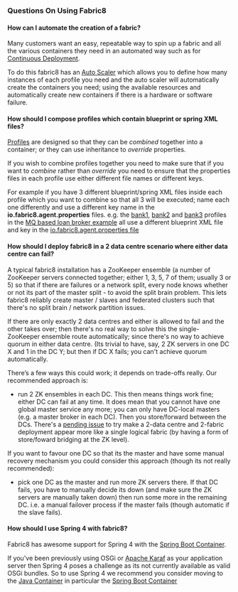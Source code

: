 ### Questions On Using Fabric8

#### How can I automate the creation of a fabric?

Many customers want an easy, repeatable way to spin up a fabric and all the various containers they need in an automated way such as for [Continuous Deployment](http://fabric8.io/gitbook/continuousDeployment.html).

To do this fabric8 has an [Auto Scaler](http://fabric8.io/gitbook/requirements.html) which allows you to define how many instances of each profile you need and the auto scaler will automatically create the containers you need; using the available resources and automatically create new containers if there is a hardware or software failure.

#### How should I compose profiles which contain blueprint or spring XML files?

[Profiles](http://fabric8.io/gitbook/profiles.html) are designed so that they can be _combined_ together into a container; or they can use inheritance to _override_ properties.

If you wish to combine profiles together you need to make sure that if you want to _combine_ rather than _override_ you need to ensure that the properties files in each profile use either different file names or different keys.

For example if you have 3 different blueprint/spring XML files inside each profile which you want to combine so that all 3 will be executed; name each one differently and use a different key name in the **io.fabric8.agent.properties** files. e.g. the [bank1](https://github.com/fabric8io/fabric8/tree/master/fabric/fabric8-karaf/src/main/resources/distro/fabric/import/fabric/profiles/example/camel/loanbroker/mq.bank1.profile), [bank2](https://github.com/fabric8io/fabric8/tree/master/fabric/fabric8-karaf/src/main/resources/distro/fabric/import/fabric/profiles/example/camel/loanbroker/mq.bank2.profile) and [bank3](https://github.com/fabric8io/fabric8/tree/master/fabric/fabric8-karaf/src/main/resources/distro/fabric/import/fabric/profiles/example/camel/loanbroker/mq.bank3.profile) profiles in the [MQ based loan broker example](https://github.com/fabric8io/fabric8/tree/master/fabric/fabric8-karaf/src/main/resources/distro/fabric/import/fabric/profiles/example/camel/loanbroker/) all use a different blueprint XML file and key in the [io.fabric8.agent.properties file](https://github.com/fabric8io/fabric8/blob/master/fabric/fabric8-karaf/src/main/resources/distro/fabric/import/fabric/profiles/example/camel/loanbroker/mq.bank1.profile/io.fabric8.agent.properties#L22)

#### How should I deploy fabric8 in a 2 data centre scenario where either data centre can fail?

A typical fabric8 installation has a ZooKeeper ensemble (a number of ZooKeeper servers connected together; either 1, 3, 5, 7 of them; usually 3 or 5) so that if there are failures or a network split, every node knows whether or not its part of the master split - to avoid the split brain problem. This lets fabric8 reliably create master
/ slaves and federated clusters such that there's no split brain / network partition issues.

If there are only exactly 2 data centres and either is allowed to fail and the other takes over; then there's no real way to solve this the single-ZooKeeper ensemble route automatically; since there's no way to achieve quorum in either data centre. (Its trivial to have, say, 2 ZK servers in one DC X and 1 in the DC Y; but then if DC X fails; you can't achieve quorum automatically.

There’s a few ways this could work; it depends on trade-offs really. Our recommended approach is:

* run 2 ZK ensembles in each DC. This then means things work fine; either DC can fail at any time. It does mean that you cannot have one global master service any more; you can only have DC-local masters (e.g. a master broker in each DC). Then you store/forward between the DCs. There's a [pending issue](https://github.com/fabric8io/fabric8/issues/622) to try make a 2-data centre and 2-fabric deployment appear more like a single logical fabric (by having a form of store/foward bridging at the ZK level).

If you want to favour one DC so that its the master and have some manual recovery mechanism you could consider this approach (though its not really recommended):

* pick one DC as the master and run more ZK servers there. If that DC fails, you have to manually decide its down (and make sure the ZK servers are manually taken down) then run some more in the remaining DC. i.e. a manual failover process if the master fails (though automatic if the slave fails).

#### How should I use Spring 4 with fabric8?

Fabric8 has awesome support for Spring 4 with the [Spring Boot Container](http://fabric8.io/gitbook/springBootContainer.html).

If you've been previously using OSGi or [Apache Karaf](http://karaf.apache.org/) as your application server then Spring 4 poses a challenge as its not currently available as valid OSGi bundles. So to use Spring 4 we recommend you consider moving to the [Java Container](http://fabric8.io/gitbook/javaContainer.html) in particular the [Spring Boot Container](http://fabric8.io/gitbook/springBootContainer.html)


